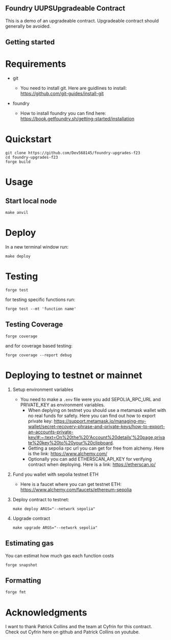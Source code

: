 ## Foundry UUPSUpgradeable Contract

This is a demo of an upgradeable contract.
Upgradeable contract should generally be avoided.

## Getting started

# Requirements

- git

  - You need to install git. Here are guidlines to install: https://github.com/git-guides/install-git

- foundry
  - How to install foundry you can find here: https://book.getfoundry.sh/getting-started/installation

# Quickstart

```
git clone https://github.com/Dev568145/foundry-upgrades-f23
cd foundry-upgrades-f23
forge build
```

# Usage

## Start local node

```
make anvil
```

# Deploy

In a new terminal window run:

```
make deploy
```

# Testing

```
forge test
```

for testing specific functions run:

```
forge test --mt 'function name'
```

## Testing Coverage

```
forge coverage
```

and for coverage based testing:

```
forge coverage --report debug
```

# Deploying to testnet or mainnet

1. Setup environment variables

   - You need to make a `.env` file were you add SEPOLIA_RPC_URL and PRIVATE_KEY as environment variables.
     - When deplying on testnet you should use a metamask wallet with no real funds for safety. Here you can find out how to export private key: https://support.metamask.io/managing-my-wallet/secret-recovery-phrase-and-private-keys/how-to-export-an-accounts-private-key/#:~:text=On%20the%20'Account%20details'%20page,private%20key%20to%20your%20clipboard.
     - Getting a sepolia rpc url you can get for free from alchemy. Here is the link: https://www.alchemy.com/
     - Optionally you can add ETHERSCAN_API_KEY for verifying contract when deploying. Here is a link: https://etherscan.io/

2. Fund you wallet with sepolia testnet ETH

   - Here is a faucet where you can get testnet ETH: https://www.alchemy.com/faucets/ethereum-sepolia

3. Deploy contract to testnet:

   ```
   make deploy ARGS="--network sepolia"
   ```

4. Upgrade contract

   ```
   make upgrade ARGS="--network sepolia"
   ```

## Estimating gas

You can estimat how much gas each function costs

```
forge snapshot
```

## Formatting

```
forge fmt
```

# Acknowledgments

I want to thank Patrick Collins and the team at Cyfrin for this contract. Check out Cyfrin here on github and Patrick Collins on youtube.
